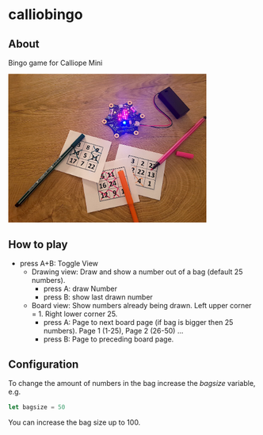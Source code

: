 # calliobingo

## About
Bingo game for Calliope Mini
<p align="left">
  <img src="docs/assets/img/calliobingo2.jpg?raw=true" width="400" title="Board view of calliobingo">
</p>

## How to play
- press A+B: Toggle View
  - Drawing view: Draw and show a number out of a bag (default 25 numbers).
    - press A: draw Number
    - press B: show last drawn number
  - Board view: Show numbers already being drawn. Left upper corner = 1. Right lower corner 25.
    - press A: Page to next board page (if bag is bigger then 25 numbers). Page 1 (1-25), Page 2 (26-50) ...
    - press B: Page to preceding board page.

## Configuration
To change the amount of numbers in the bag increase the *bagsize* variable, e.g.
```js
let bagsize = 50
```
You can increase the bag size up to 100.
